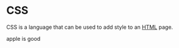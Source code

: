 # CSS

CSS is a language that can be used to add style to an [HTML](/wiki/HTML) page.

apple is good
